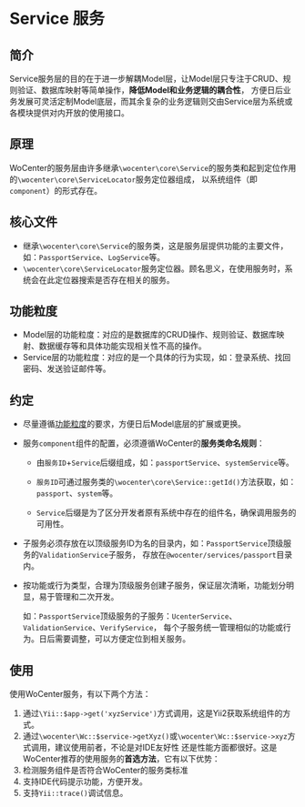 # Service 服务

## 简介

Service服务层的目的在于进一步解耦Model层，让Model层只专注于CRUD、规则验证、数据库映射等简单操作，**降低Model和业务逻辑的耦合性**，
方便日后业务发展可灵活定制Model底层，而其余复杂的业务逻辑则交由Service层为系统或各模块提供对内开放的使用接口。

## 原理

WoCenter的服务层由许多继承`\wocenter\core\Service`的服务类和起到定位作用的`\wocenter\core\ServiceLocator`服务定位器组成，
以系统组件（即`component`）的形式存在。

## 核心文件

- 继承`\wocenter\core\Service`的服务类，这是服务层提供功能的主要文件，如：`PassportService`、`LogService`等。
- `\wocenter\core\ServiceLocator`服务定位器。顾名思义，在使用服务时，系统会在此定位器搜索是否存在相关的服务。

## 功能粒度

- Model层的功能粒度：对应的是数据库的CRUD操作、规则验证、数据库映射、数据缓存等和具体功能实现相关性不高的操作。
- Service层的功能粒度：对应的是一个具体的行为实现，如：登录系统、找回密码、发送验证邮件等。

## 约定

- 尽量遵循[功能粒度](#gong-neng-li-du)的要求，方便日后Model底层的扩展或更换。

- 服务`component`组件的配置，必须遵循WoCenter的**服务类命名规则**：

  - 由`服务ID`+`Service`后缀组成，如：`passportService`、`systemService`等。

  - `服务ID`可通过服务类的`\wocenter\core\Service::getId()`方法获取，如：`passport`、`system`等。

  - `Service`后缀是为了区分开发者原有系统中存在的组件名，确保调用服务的可用性。

- 子服务必须存放在以顶级服务ID为名的目录内，如：`PassportService`顶级服务的`ValidationService`子服务，
存放在`@wocenter/services/passport`目录内。

- 按功能或行为类型，合理为顶级服务创建子服务，保证层次清晰，功能划分明显，易于管理和二次开发。

    如：`PassportService`顶级服务的子服务：`UcenterService`、`ValidationService`、`VerifyService`，
    每个子服务统一管理相似的功能或行为。日后需要调整，可以方便定位到相关服务。

## 使用

使用WoCenter服务，有以下两个方法：

1. 通过`\Yii::$app->get('xyzService')`方式调用，这是Yii2获取系统组件的方式。
2. 通过`\wocenter\Wc::$service->getXyz()`或`\wocenter\Wc::$service->xyz`方式调用，建议使用前者，不论是对IDE友好性
还是性能方面都很好。这是WoCenter推荐的使用服务的**首选方法**，它有以下优势：
  1. 检测服务组件是否符合WoCenter的服务类标准
  2. 支持IDE代码提示功能，方便开发。
  3. 支持`Yii::trace()`调试信息。
